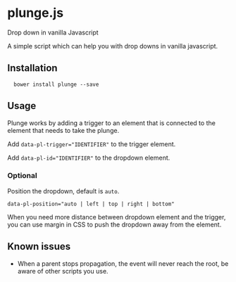 # plunge.js
Drop down in vanilla Javascript

A simple script which can help you with drop downs in vanilla javascript.

## Installation

```
  bower install plunge --save
```

## Usage

Plunge works by adding a trigger to an element that is connected to the element that needs to take the plunge.

Add ` data-pl-trigger="IDENTIFIER" ` to the trigger element.

Add ` data-pl-id="IDENTIFIER" ` to the dropdown element.

### Optional

Position the dropdown, default is `auto`.

`data-pl-position="auto | left | top | right | bottom"`

When you need more distance between dropdown element and the trigger, you can use margin in CSS to push the dropdown away from the element.

## Known issues

- When a parent stops propagation, the event will never reach the root, be aware of other scripts you use.
